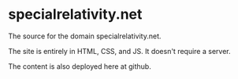 # specialrelativity.net

The source for the domain specialrelativity.net.

The site is entirely in HTML, CSS, and JS.
It doesn't require a server.

The content is also deployed here at github. 